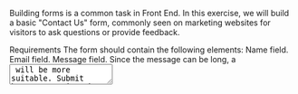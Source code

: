 Building forms is a common task in Front End. In this exercise, we will build a basic "Contact Us" form, commonly seen on marketing websites for visitors to ask questions or provide feedback.

Requirements
The form should contain the following elements:
Name field.
Email field.
Message field. Since the message can be long, a <textarea> will be more suitable.
Submit button
Contains the text "Send".
Clicking on the submit button submits the form.
The form and submission should be implemented entirely in HTML. Do not use any JavaScript or framework-specific features for this question.
There is no need to do any client-side validation on the fields. Validation will be done on the server side.
Submission API
Upon submission, POST the form data to https://www.greatfrontend.com/api/questions/contact-form with the following fields in the request body: name, email, message.

If all the form fields are correctly filled up, you will see an alert containing a success message. Congratulations!

Notes
You do not need JavaScript for this question, the focus is on HTML form validation and submission.